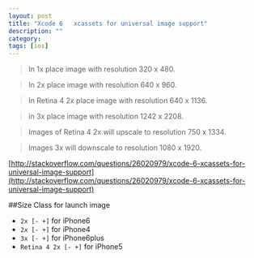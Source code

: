 ```yaml
---
layout: post
title: "Xcode 6   xcassets for universal image support"
description: ""
category: 
tags: [ios]
---
```


>In 1x place image with resolution 320 x 480. 

>In 2x place image with resolution 640 x 960. 

>In Retina 4 2x place image with resolution 640 x 1136. 

>in 3x place image with resolution 1242 x 2208. 

>Images of Retina 4 2x will upscale to resolution 750 x 1334. 

>Images 3x will downscale to resolution 1080 x 1920. 

[http://stackoverflow.com/questions/26020979/xcode-6-xcassets-for-universal-image-support](http://stackoverflow.com/questions/26020979/xcode-6-xcassets-for-universal-image-support)

##Size Class for launch image

* `2x [- +]` for iPhone6
* `2x [- +]` for iPhone4
* `3x [- +]` for iPhone6plus
* `Retina 4 2x [- +]` for iPhone5